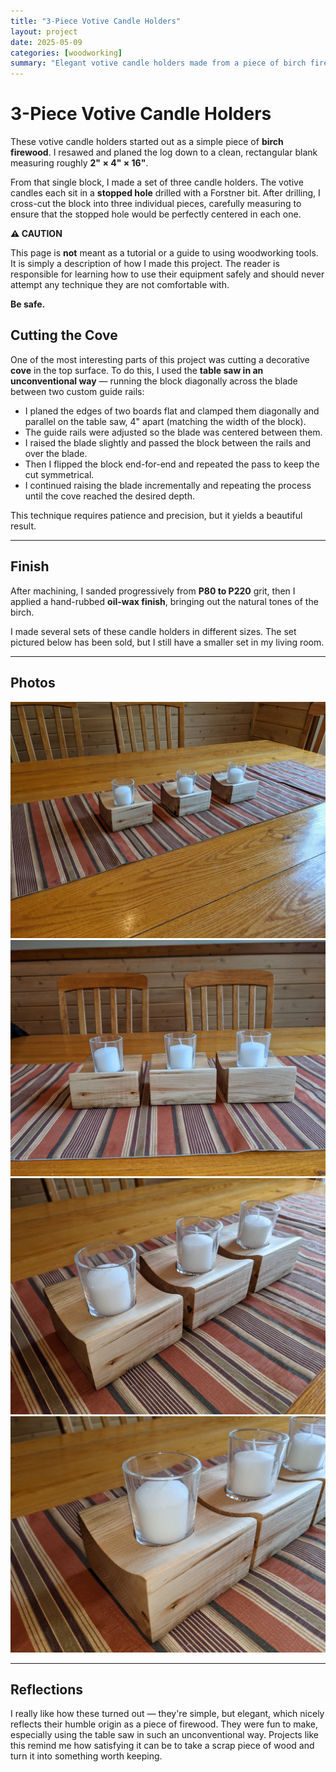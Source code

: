 ```yaml
---
title: "3-Piece Votive Candle Holders"
layout: project
date: 2025-05-09
categories: [woodworking]
summary: "Elegant votive candle holders made from a piece of birch firewood using table saw cove-cutting techniques."
---
```


# 3-Piece Votive Candle Holders

These votive candle holders started out as a simple piece of **birch firewood**. I resawed and planed the log down to a clean, rectangular blank measuring roughly **2" × 4" × 16"**.

From that single block, I made a set of three candle holders. The votive candles each sit in a **stopped hole** drilled with a Forstner bit. After drilling, I cross-cut the block into three individual pieces, carefully measuring to ensure that the stopped hole would be perfectly centered in each one.

<div class="alert alert-warning my-4 text-center" role="alert">
  <p class="h4 mb-3"><strong>⚠️ CAUTION</strong></p>
  <p class="text-start">
    This page is <strong>not</strong> meant as a tutorial or a guide to using woodworking tools.
    It is simply a description of how I made this project.
    The reader is responsible for learning how to use their equipment safely and should
    never attempt any technique they are not comfortable with.
  </p>
  <p class="mt-3"><strong>Be safe.</strong></p>
</div>

## Cutting the Cove

One of the most interesting parts of this project was cutting a decorative **cove** in the top surface. To do this, I used the **table saw in an unconventional way** — running the block diagonally across the blade between two custom guide rails:

- I planed the edges of two boards flat and clamped them diagonally and parallel on the table saw, 4" apart (matching the width of the block).
- The guide rails were adjusted so the blade was centered between them.
- I raised the blade slightly and passed the block between the rails and over the blade.
- Then I flipped the block end-for-end and repeated the pass to keep the cut symmetrical.
- I continued raising the blade incrementally and repeating the process until the cove reached the desired depth.

This technique requires patience and precision, but it yields a beautiful result.

---

## Finish

After machining, I sanded progressively from **P80 to P220** grit,
then I applied a hand-rubbed **oil-wax finish**, bringing out the natural tones of the birch.

I made several sets of these candle holders in different sizes. The set pictured below has been sold, but I still have a smaller set in my living room.

---

## Photos

<div class="row row-cols-1 row-cols-md-2 g-4 my-3">

  <div class="col">
    <a href="/assets/images/woodworking/Votive_Holder_01-01.jpg"><img
       title="Votive candle holders made from birch with coved tops."
       class="img-fluid rounded shadow-sm"
       src="/assets/images/woodworking/Votive_Holder_01-01.jpg"
       alt="Votive candle holders made from birch with coved tops."></a>
  </div>

  <div class="col">
    <a href="/assets/images/woodworking/Votive_Holder_01-02.jpg"><img
       title="Top view showing the stopped holes and symmetrical cove detail."
       class="img-fluid rounded shadow-sm"
       src="/assets/images/woodworking/Votive_Holder_01-02.jpg"
       alt="Top view showing the stopped holes and symmetrical cove detail."></a>
  </div>

  <div class="col">
    <a href="/assets/images/woodworking/Votive_Holder_01-03.jpg"><img
       title="Side angle showing grain and clean edges."
       class="img-fluid rounded shadow-sm"
       src="/assets/images/woodworking/Votive_Holder_01-03.jpg"
       alt="Side angle showing grain and clean edges."></a>
  </div>

  <div class="col">
    <a href="/assets/images/woodworking/Votive_Holder_01-04.jpg"><img
       title="Finished set of three birch candle holders."
       class="img-fluid rounded shadow-sm"
       src="/assets/images/woodworking/Votive_Holder_01-04.jpg"
       alt="Finished set of three birch candle holders."></a>
  </div>

</div>

---

## Reflections

I really like how these turned out — they're simple, but elegant, which nicely reflects their humble origin as a piece of firewood. They were fun to make, especially using the table saw in such an unconventional way. Projects like this remind me how satisfying it can be to take a scrap piece of wood and turn it into something worth keeping.


